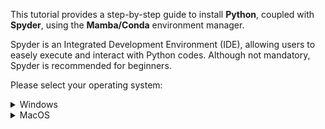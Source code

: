 This tutorial provides a step-by-step guide to install **Python**, coupled with **Spyder**, using the **Mamba/Conda** environment manager.  

Spyder is an Integrated Development Environment (IDE), allowing users to easely execute and interact with Python codes. Although not mandatory, Spyder is recommended for beginners.  

Please select your operating system:

<details> <summary>Windows</summary>  

<br>While all the following steps are required for installation, only steps 5, 8 and 9 will be required subsequently. 

### Download GitHub repository:  

1) Download GitHub repository
([link](https://github.com/BDehapiot/ETH-ScopeM_CZITools/archive/refs/heads/main.zip)) 

2) Unzip folder to a known location (e.g. `C:\Users\YourUsername\Desktop`)

### Install Mambaforge:  

3) Download Mambaforge installer for Windows
([link](https://github.com/conda-forge/miniforge/releases/latest/download/Miniforge3-Windows-x86_64.exe))  

4) Run the downloaded `.exe` file and select the following options:    
    - create start menu shortcuts  
    - add Miniforge3 to PATH environment variable  

### Setup Mamba/Conda environment: 

5) Run `Miniforge Prompt` from start menu shortcuts (see `Miniforge3` folder)  
<br>The prompt should look like this:  
    ```bash
    (base) C:\Users\YourUsername>
    ```
    `(base)` at the beginning of the prompt means that you are in your base environment

6) Move to the downloaded GitHub repository using the `cd` command: 
    ```bash
    cd Desktop/{{ repo_name }}-main
    ```
    The prompt should change to reflect your current location:
    ```bash
    (base) C:\Users\YourUsername\Desktop\{{ repo_name }}-main>
    ```

7) Create a new Mamba/Conda environment (takes a few minutes): 
    ```bash
    mamba env create -f environment.yml
    ```

8) Activate the newly created environment:
    ```bash
    mamba activate {{ env_name }}
    ```

    The prompt should now start with `({{ env_name }})`
    ```bash
    ({{ env_name }}) C:\Users\YourUsername\Desktop\{{ repo_name }}-main>
    ```

### Start and setup Spyder IDE: 

9) Start Spyder using the following command:
    ```bash
    spyder
    ```

10) Create a new Spyder project
    - Click the `Projects` > `New Project...`
    - Choose `Existing directory`
    - Select the GitHub repository using the folder icon
    - Click the `Create` button  

    You can re-open your project later using `Projects` > `Recent Projects...`
</details>  

<details> <summary>MacOS</summary>  

<br>While all the following steps are required for installation, only steps 4, 10 and 11 will be required subsequently. 

### Download GitHub repository:  

1) Download GitHub repository
([link](https://github.com/BDehapiot/ETH-ScopeM_CZITools/archive/refs/heads/main.zip)) 

2) Unzip folder to a known location (e.g. `~/Desktop`)

### Install Mambaforge:  

3) Download Mambaforge installer for MacOS 
([legacy](https://github.com/conda-forge/miniforge/releases/latest/download/Miniforge3-MacOSX-x86_64.sh))
([M-Series](https://github.com/conda-forge/miniforge/releases/latest/download/Miniforge3-MacOSX-arm64.sh))    

4) Open your terminal (typing 'terminal' in `Launchpad` or `Spotlight search`)  
<br>The prompt should look like this:
    ```bash
    YourUsername@MacBook-Pro ~ %
    ```

5) Move to the directory where the downloaded Miniconda script is located (most likely your `Downloads` folder)
    ```bash
    cd ~/Downloads
    ```
6) Run the script using the following `bash` command followed by the name of the file `.sh` you downloaded:  
    Legacy
    ```bash
    bash Miniforge3-MacOSX-x86_64.sh
    ```
    M-Series
    ```bash
    bash Miniforge3-MacOSX-arm64.sh
    ```
    Follow the Terminal prompts to complete the installation and accept default options  

### Setup Mamba/Conda environment: 

7) Close and re-open your terminal  
    <br>The prompt should now look like this:
    ```bash
    (base) YourUsername@MacBook-Pro ~ %
    ```
    `(base)` at the beginning of the prompt means that you are in your base environment

8) Move to the downloaded GitHub repository using the `cd` command: 
    ```bash
    cd Desktop/{{ repo_name }}-main
    ```
    The prompt should change to reflect your current location:
    ```bash
    (base) YourUsername@MacBook-Pro Desktop/{{ repo_name }}-main %
    ```

9) Create a new Mamba/Conda environment (takes a few minutes):  
    ```bash
    mamba env create -f environment.yml
    ```

10) Activate the newly created environment:
    ```bash
    mamba activate {{ env_name }}
    ```

    The prompt should now start with `({{ env_name }})`
    ```bash
    ({{ env_name }}) YourUsername@MacBook-Pro Desktop/{{ repo_name }}-main %
    ```

### Start and setup Spyder IDE: 

11) Start Spyder using the following command:
    ```bash
    spyder
    ```

12) Create a new Spyder project
    - Click the `Projects` > `New Project...`
    - Choose `Existing directory`
    - Select the GitHub repository using the folder icon
    - Click the `Create` button  

    You can re-open your project later using `Projects` > `Recent Projects...`
</details>  
